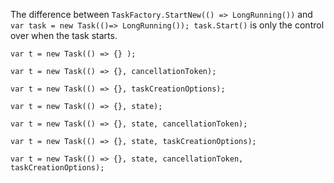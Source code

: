 The difference between `TaskFactory.StartNew(() => LongRunning())` and `var task = new Task(()=> LongRunning()); task.Start()` is only the control over when the task starts.

`var t = new Task(() => {} );`

`var t = new Task(() => {}, cancellationToken);`

`var t = new Task(() => {}, taskCreationOptions);`

`var t = new Task(() => {}, state);`

`var t = new Task(() => {}, state, cancellationToken);`

`var t = new Task(() => {}, state, taskCreationOptions);`

`var t = new Task(() => {}, state, cancellationToken, taskCreationOptions);`
